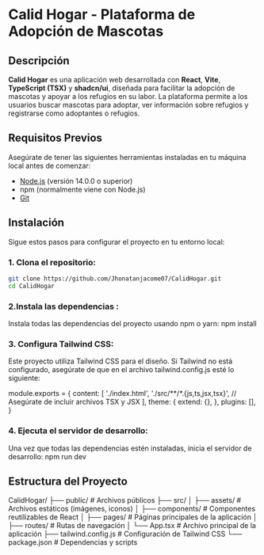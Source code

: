 # Calid Hogar - Plataforma de Adopción de Mascotas

## Descripción

**Calid Hogar** es una aplicación web desarrollada con **React**, **Vite**, **TypeScript (TSX)** y **shadcn/ui**, diseñada para facilitar la adopción de mascotas y apoyar a los refugios en su labor. La plataforma permite a los usuarios buscar mascotas para adoptar, ver información sobre refugios y registrarse como adoptantes o refugios.

## Requisitos Previos

Asegúrate de tener las siguientes herramientas instaladas en tu máquina local antes de comenzar:

- [Node.js](https://nodejs.org/) (versión 14.0.0 o superior)
- npm (normalmente viene con Node.js)
- [Git](https://git-scm.com/)

## Instalación

Sigue estos pasos para configurar el proyecto en tu entorno local:

### 1. Clona el repositorio:

```bash
git clone https://github.com/Jhonatanjacome07/CalidHogar.git
cd CalidHogar
```

### 2.Instala las dependencias :

Instala todas las dependencias del proyecto usando npm o yarn:
npm install

### 3. Configura Tailwind CSS:

Este proyecto utiliza Tailwind CSS para el diseño. Si Tailwind no está configurado, asegúrate de que en el archivo tailwind.config.js esté lo siguiente:

module.exports = {
content: [
'./index.html',
'./src/**/*.{js,ts,jsx,tsx}', // Asegúrate de incluir archivos TSX y JSX
],
theme: {
extend: {},
},
plugins: [],
}

### 4. Ejecuta el servidor de desarrollo:

Una vez que todas las dependencias estén instaladas, inicia el servidor de desarrollo:
npm run dev

## Estructura del Proyecto

CalidHogar/
├── public/ # Archivos públicos
├── src/
│ ├── assets/ # Archivos estáticos (imágenes, iconos)
│ ├── components/ # Componentes reutilizables de React
│ ├── pages/ # Páginas principales de la aplicación
│ ├── routes/ # Rutas de navegación
│ └── App.tsx # Archivo principal de la aplicación
├── tailwind.config.js # Configuración de Tailwind CSS
└── package.json # Dependencias y scripts
